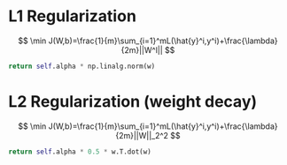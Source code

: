 # L1 Regularization

$$
\min J(W,b)=\frac{1}{m}\sum_{i=1}^mL(\hat{y}^i,y^i)+\frac{\lambda}{2m}||W^l||
$$

```python
return self.alpha * np.linalg.norm(w)
```

# L2 Regularization (weight decay)

$$
\min J(W,b)=\frac{1}{m}\sum_{i=1}^mL(\hat{y}^i,y^i)+\frac{\lambda}{2m}||W||_2^2
$$

```python
return self.alpha * 0.5 * w.T.dot(w)
```